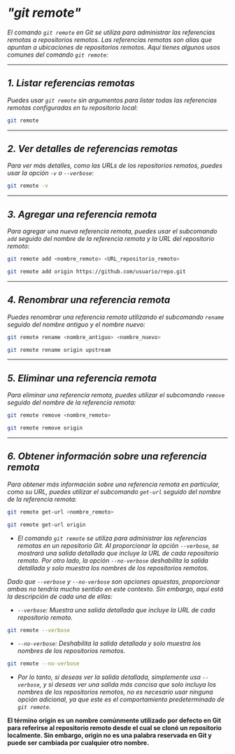 <!-- Autor: Daniel Benjamin Perez Morales -->
<!-- GitHub: https://github.com/DanielBenjaminPerezMoralesDev13 -->
<!-- GitLab: https://gitlab.com/DanielBenjaminPerezMoralesDev13 -->
<!-- Correo electrónico: danielperezdev@proton.me -->

# ***"git remote"***

*El comando `git remote` en Git se utiliza para administrar las referencias remotas a repositorios remotos. Las referencias remotas son alias que apuntan a ubicaciones de repositorios remotos. Aquí tienes algunos usos comunes del comando `git remote`:*

---

## ***1. Listar referencias remotas***

*Puedes usar `git remote` sin argumentos para listar todas las referencias remotas configuradas en tu repositorio local:*

```bash
git remote
```

---

## ***2. Ver detalles de referencias remotas***

*Para ver más detalles, como las URLs de los repositorios remotos, puedes usar la opción `-v` o `--verbose`:*

```bash
git remote -v
```

---

## ***3. Agregar una referencia remota***

*Para agregar una nueva referencia remota, puedes usar el subcomando `add` seguido del nombre de la referencia remota y la URL del repositorio remoto:*

```bash
git remote add <nombre_remoto> <URL_repositorio_remoto>
```

```bash
git remote add origin https://github.com/usuario/repo.git
```

---

## ***4. Renombrar una referencia remota***

*Puedes renombrar una referencia remota utilizando el subcomando `rename` seguido del nombre antiguo y el nombre nuevo:*

```bash
git remote rename <nombre_antiguo> <nombre_nuevo>
```

```bash
git remote rename origin upstream
```

---

## ***5. Eliminar una referencia remota***

*Para eliminar una referencia remota, puedes utilizar el subcomando `remove` seguido del nombre de la referencia remota:*

```bash
git remote remove <nombre_remoto>
```

```bash
git remote remove origin
```

---

## ***6. Obtener información sobre una referencia remota***

*Para obtener más información sobre una referencia remota en particular, como su URL, puedes utilizar el subcomando `get-url` seguido del nombre de la referencia remota:*

```bash
git remote get-url <nombre_remoto>
```

```bash
git remote get-url origin
```

- *El comando `git remote` se utiliza para administrar las referencias remotas en un repositorio Git. Al proporcionar la opción `--verbose`, se mostrará una salida detallada que incluye la URL de cada repositorio remoto. Por otro lado, la opción `--no-verbose` deshabilita la salida detallada y solo muestra los nombres de los repositorios remotos.*

*Dado que `--verbose` y `--no-verbose` son opciones opuestas, proporcionar ambas no tendría mucho sentido en este contexto. Sin embargo, aquí está la descripción de cada una de ellas:*

- *`--verbose`: Muestra una salida detallada que incluye la URL de cada repositorio remoto.*

```bash
git remote --verbose
```

- *`--no-verbose`: Deshabilita la salida detallada y solo muestra los nombres de los repositorios remotos.*

```bash
git remote --no-verbose
```

- *Por lo tanto, si deseas ver la salida detallada, simplemente usa `--verbose`, y si deseas ver una salida más concisa que solo incluya los nombres de los repositorios remotos, no es necesario usar ninguna opción adicional, ya que este es el comportamiento predeterminado de `git remote`.*

**El término origin es un nombre comúnmente utilizado por defecto en Git para referirse al repositorio remoto desde el cual se clonó un repositorio localmente. Sin embargo, origin no es una palabra reservada en Git y puede ser cambiada por cualquier otro nombre.**

